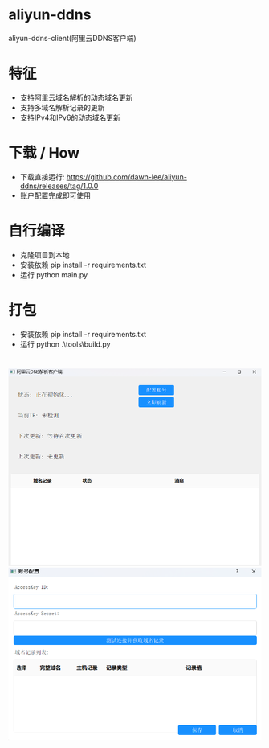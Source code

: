 # aliyun-ddns
aliyun-ddns-client(阿里云DDNS客户端)

# 特征
* 支持阿里云域名解析的动态域名更新
* 支持多域名解析记录的更新
* 支持IPv4和IPv6的动态域名更新

# 下载 / How
* 下载直接运行: https://github.com/dawn-lee/aliyun-ddns/releases/tag/1.0.0
* 账户配置完成即可使用

# 自行编译
* 克隆项目到本地
* 安装依赖 pip install -r requirements.txt
* 运行 python main.py

# 打包
* 安装依赖 pip install -r requirements.txt
* 运行 python .\tools\build.py

# 
![alt text](home.png)
![alt text](settings.png)